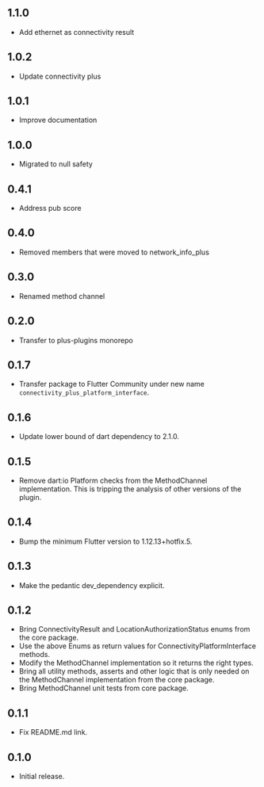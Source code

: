 ## 1.1.0

- Add ethernet as connectivity result

## 1.0.2

- Update connectivity plus

## 1.0.1

- Improve documentation

## 1.0.0

- Migrated to null safety

## 0.4.1

- Address pub score

## 0.4.0

- Removed members that were moved to network_info_plus

## 0.3.0

- Renamed method channel

## 0.2.0

- Transfer to plus-plugins monorepo

## 0.1.7

- Transfer package to Flutter Community under new name `connectivity_plus_platform_interface`.

## 0.1.6

- Update lower bound of dart dependency to 2.1.0.

## 0.1.5

- Remove dart:io Platform checks from the MethodChannel implementation. This is
  tripping the analysis of other versions of the plugin.

## 0.1.4

- Bump the minimum Flutter version to 1.12.13+hotfix.5.

## 0.1.3

- Make the pedantic dev_dependency explicit.

## 0.1.2

- Bring ConnectivityResult and LocationAuthorizationStatus enums from the core package.
- Use the above Enums as return values for ConnectivityPlatformInterface methods.
- Modify the MethodChannel implementation so it returns the right types.
- Bring all utility methods, asserts and other logic that is only needed on the MethodChannel implementation from the core package.
- Bring MethodChannel unit tests from core package.

## 0.1.1

- Fix README.md link.

## 0.1.0

- Initial release.
